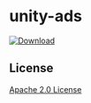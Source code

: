 # unity-ads
[ ![Download](https://api.bintray.com/packages/dclickio/maven/ads/images/download.svg) ](v0.0.1)

License
-------
[Apache 2.0 License](http://www.apache.org/licenses/LICENSE-2.0.html)
